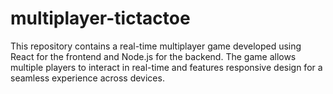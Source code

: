 # multiplayer-tictactoe
This repository contains a real-time multiplayer game developed using React for the frontend and Node.js for the backend. The game allows multiple players to interact in real-time and features responsive design for a seamless experience across devices.
